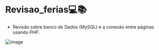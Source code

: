 # Revisao_ferias💻📚 
* Revisão sobre banco de Dados (MySQL) e a conexão entre páginas usando PHP.
  
![image](https://github.com/user-attachments/assets/3f3e58b2-e5ab-467f-9ae1-843f57dc734d)

